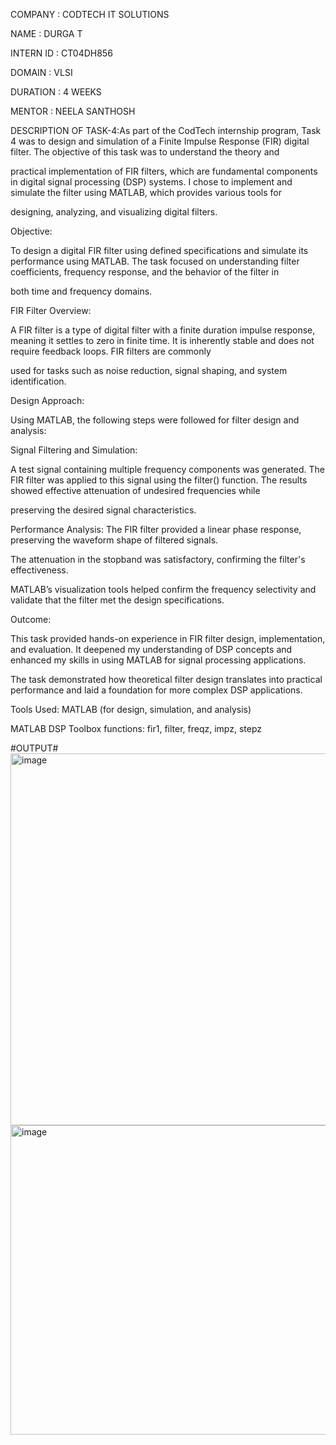 COMPANY : CODTECH IT SOLUTIONS

NAME : DURGA T

INTERN ID : CT04DH856

DOMAIN : VLSI

DURATION : 4 WEEKS

MENTOR : NEELA SANTHOSH

DESCRIPTION OF TASK-4:As part of the CodTech internship program, Task 4 was to design and simulation of a Finite Impulse Response (FIR) digital filter. The objective of this task was to understand the theory and

practical implementation of FIR filters, which are fundamental components in digital signal processing (DSP) systems. I chose to implement and simulate the filter using MATLAB, which provides various tools for

designing, analyzing, and visualizing digital filters.

Objective:

To design a digital FIR filter using defined specifications and simulate its performance using MATLAB. The task focused on understanding filter coefficients, frequency response, and the behavior of the filter in

both time and frequency domains.

FIR Filter Overview:

A FIR filter is a type of digital filter with a finite duration impulse response, meaning it settles to zero in finite time. It is inherently stable and does not require feedback loops. FIR filters are commonly

used for tasks such as noise reduction, signal shaping, and system identification.

Design Approach:

Using MATLAB, the following steps were followed for filter design and analysis:

Signal Filtering and Simulation:

A test signal containing multiple frequency components was generated. The FIR filter was applied to this signal using the filter() function. The results showed effective attenuation of undesired frequencies while

preserving the desired signal characteristics.

Performance Analysis: The FIR filter provided a linear phase response, preserving the waveform shape of filtered signals.

The attenuation in the stopband was satisfactory, confirming the filter's effectiveness.

MATLAB’s visualization tools helped confirm the frequency selectivity and validate that the filter met the design specifications.

Outcome:

This task provided hands-on experience in FIR filter design, implementation, and evaluation. It deepened my understanding of DSP concepts and enhanced my skills in using MATLAB for signal processing applications.

The task demonstrated how theoretical filter design translates into practical performance and laid a foundation for more complex DSP applications.

Tools Used: MATLAB (for design, simulation, and analysis)

MATLAB DSP Toolbox functions: fir1, filter, freqz, impz, stepz

#OUTPUT#
<img width="700" height="595" alt="image" src="https://github.com/user-attachments/assets/2ad3f081-4c63-46e7-9aa6-e41cbad0f1be" />
<img width="562" height="495" alt="image" src="https://github.com/user-attachments/assets/f8c82936-34f0-4f4a-8afb-4811c28ce578" />
